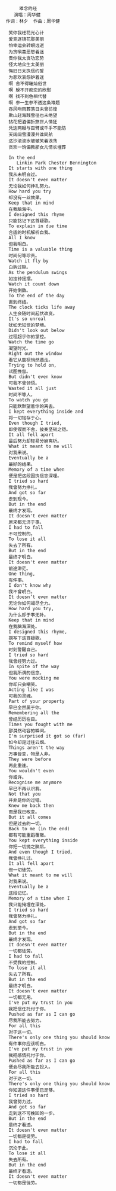 
            难念的经
          演唱：周华健
       作词：林夕  作曲：周华健

        笑你我枉花光心计
        爱竞逐镜花那美丽
        怕幸运会转眼远逝
        为贪嗔喜恶怒着迷
        责你我太贪功恋势
        怪大地众生太美丽
        悔旧日太执信约誓
        为悲欢哀怨妒着迷
        啊 舍不得璀灿俗世
        啊 躲不开痴恋的欣慰
        啊 找不到色相代替
        啊 参一生参不透这条难题
        吞风吻雨葬落日未曾彷徨
        欺山赶海践雪径也未绝望
        拈花把酒偏折煞世人情狂
        凭这两眼与百臂或千手不能防
        天阔阔雪漫漫共谁同航
        这沙滚滚水皱皱笑着浪荡
        贪欢一饷偏教那女儿情长埋葬

        In the end
           Linkin Park Chester Bennington
        It starts with one thing
        我从未明白过。
        It doesn't even matter
        无论我如何挣扎努力。
        How hard you try
        却没有一丝效果。
        Keep that in mind
        在我脑海中。
        I designed this rhyme
        只能铭记下这首疑歌。
        To explain in due time
        合适的时机解析自我。
        All I know
        但我明白。
        Time is a valuable thing
        时间何等珍贵。
        Watch it fly by
        白驹过隙。
        As the pendulum swings
        如挂钟摇摆。
        Watch it count down
        开始倒数。
        To the end of the day
        直到终结。
        The clock ticks life away
        人生会随时间起伏改变。
        It's so unreal
        犹如无知觉的梦境。
        Didn't look out below
        过程超乎你的掌控。
        Watch the time go
        凝望时光。
        Right out the window
        看它从窗棂悄然遁走。
        Trying to hold on,
        试图挽留。
        But didn't even know
        可我不曾领悟。
        Wasted it all just
        时间不等人。
        To watch you go
        只能默默望着你的离去。
        I kept everything inside and
        将一切铭存于心。
        Even though I tried,
        即使锲而不舍，披奏坚韧之铠。
        It all fell apart
        最后努力却轻易分崩离析。
        What it meant to me will
        对我来说。
        Eventually be a
        最好的结果。
        Memory of a time when
        便是把这段固执信念深埋。
        I tried so hard
        我曾努力挣扎。
        And got so far
        走到现今。
        But in the end
        最终才发现。
        It doesn't even matter
        原来都无济于事。
        I had to fall
        不可控制的。
        To lose it all
        失去了所有。
        But in the end
        最终才明白。
        It doesn't even matter
        前途渺茫。
        One thing,
        有件事。
        I don't know why
        我不曾明白。
        It doesn’t even matter
        无论你如何竭尽全力。
        How hard you try,
        为什么却于事无补。
        Keep that in mind
        在我脑海深处。
        I designed this rhyme,
        撰写下这首疑歌。
        To remind myself how
        时刻警醒自己。
        I tried so hard
        我曾经努力过。
        In spite of the way
        但我所谓的信念。
        You were mocking me
        你却只会嘲笑。
        Acting like I was
        可我的灵魂。
        Part of your property
        早已全然属于你。
        Remembering all the
        曾经历历在目。
        Times you fought with me
        那潸然动容的瞬间。
        I'm surprised it got so (far)
        如今却是过往云烟。
        Things aren't the way
        万事皆变，物是人非。
        They were before
        再此重逢。
        You wouldn't even
        你或许。
        Recognise me anymore
        早已不再认识我。
        Not that you
        并非是你的过错。
        Knew me back then
        而是我已改变。
        But it all comes
        但是过去的一切。
        Back to me (in the end)
        都有可能重蹈覆辙。
        You kept everything inside
        你把一切抛之脑后。
        And even though I tried,
        我曾挣扎过。
        It all fell apart
        但一切徒劳。
        What it meant to me will
        对我来说。
        Eventually be a
        这段记忆。
        Memory of a time when I
        我只能掩埋在深处。
        I tried so hard
        我曾努力挣扎。
        And got so far
        走到至今。
        But in the end
        最终才发现。
        It doesn't even matter
        一切都徒劳。
        I had to fall
        不受我的控制。
        To lose it all
        失去了所有。
        But in the end
        最终才明白。
        It doesn't even matter
        一切都无用。
        I've put my trust in you
        我把信任托付于你。
        Pushed as far as I can go
        尽我所能去努力。
        For all this
        对于这一切。
        There's only one thing you should know
        有件事你应该明白。
        I've put my trust in you
        我把感情托付于你。
        Pushed as far as I can go
        便会尽我所能去投入。
        For all this
        对于这一切。
        There's only one thing you should know
        你知道这件事便已足够。
        I tried so hard
        我曾努力过。
        And got so far
        走到这不可挽回的一步。
        But in the end
        最终才看透。
        It doesn't even matter
        一切都是徒劳。
        I had to fall
        沉沦于此。
        To lose it all
        失去所有。
        But in the end
        最终才看透。
        It doesn't even matter
        一切都是徒劳。      
